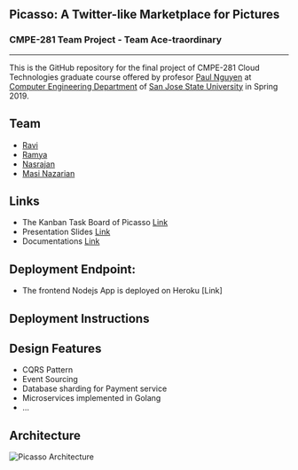 ## Picasso: A Twitter-like Marketplace for Pictures
### CMPE-281 Team Project - Team Ace-traordinary
---

This is the GitHub repository for the final project of CMPE-281 Cloud Technologies graduate course offered by profesor [Paul Nguyen](https://github.com/paulnguyen) at [Computer Engineering Department](https://cmpe.sjsu.edu/) of [San Jose State University](https://www.sjsu.edu/) in Spring 2019.

## Team
- [Ravi]()
- [Ramya]()
- [Nasrajan ]()
- [Masi Nazarian]()

## Links

- The Kanban Task Board of Picasso [Link](https://github.com/nguyensjsu/sp19-281-ace-traordinary/projects/1)
- Presentation Slides [Link]()
- Documentations [Link]()

## Deployment Endpoint:
- The frontend Nodejs App is deployed on Heroku [Link]

## Deployment Instructions


## Design Features
- CQRS Pattern
- Event Sourcing
- Database sharding for Payment service
- Microservices implemented in Golang
- ...


## Architecture
![Picasso Architecture](https://github.com/nguyensjsu/sp19-281-ace-traordinary/blob/master/Design%20architecture/Picasso-Architecture.png)
